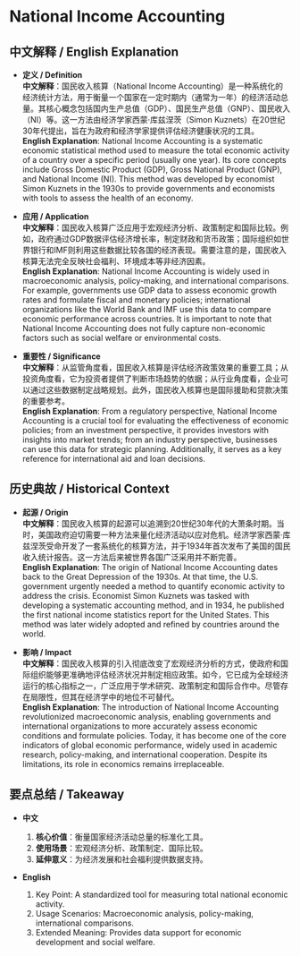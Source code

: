 # National Income Accounting

## 中文解释 / English Explanation

* **定义 / Definition**  
  **中文解释**：国民收入核算（National Income Accounting）是一种系统化的经济统计方法，用于衡量一个国家在一定时期内（通常为一年）的经济活动总量。其核心概念包括国内生产总值（GDP）、国民生产总值（GNP）、国民收入（NI）等。这一方法由经济学家西蒙·库兹涅茨（Simon Kuznets）在20世纪30年代提出，旨在为政府和经济学家提供评估经济健康状况的工具。  
  **English Explanation**: National Income Accounting is a systematic economic statistical method used to measure the total economic activity of a country over a specific period (usually one year). Its core concepts include Gross Domestic Product (GDP), Gross National Product (GNP), and National Income (NI). This method was developed by economist Simon Kuznets in the 1930s to provide governments and economists with tools to assess the health of an economy.

* **应用 / Application**  
  **中文解释**：国民收入核算广泛应用于宏观经济分析、政策制定和国际比较。例如，政府通过GDP数据评估经济增长率，制定财政和货币政策；国际组织如世界银行和IMF则利用这些数据比较各国的经济表现。需要注意的是，国民收入核算无法完全反映社会福利、环境成本等非经济因素。  
  **English Explanation**: National Income Accounting is widely used in macroeconomic analysis, policy-making, and international comparisons. For example, governments use GDP data to assess economic growth rates and formulate fiscal and monetary policies; international organizations like the World Bank and IMF use this data to compare economic performance across countries. It is important to note that National Income Accounting does not fully capture non-economic factors such as social welfare or environmental costs.

* **重要性 / Significance**  
  **中文解释**：从监管角度看，国民收入核算是评估经济政策效果的重要工具；从投资角度看，它为投资者提供了判断市场趋势的依据；从行业角度看，企业可以通过这些数据制定战略规划。此外，国民收入核算也是国际援助和贷款决策的重要参考。  
  **English Explanation**: From a regulatory perspective, National Income Accounting is a crucial tool for evaluating the effectiveness of economic policies; from an investment perspective, it provides investors with insights into market trends; from an industry perspective, businesses can use this data for strategic planning. Additionally, it serves as a key reference for international aid and loan decisions.

## 历史典故 / Historical Context

* **起源 / Origin**  
  **中文解释**：国民收入核算的起源可以追溯到20世纪30年代的大萧条时期。当时，美国政府迫切需要一种方法来量化经济活动以应对危机。经济学家西蒙·库兹涅茨受命开发了一套系统化的核算方法，并于1934年首次发布了美国的国民收入统计报告。这一方法后来被世界各国广泛采用并不断完善。  
  **English Explanation**: The origin of National Income Accounting dates back to the Great Depression of the 1930s. At that time, the U.S. government urgently needed a method to quantify economic activity to address the crisis. Economist Simon Kuznets was tasked with developing a systematic accounting method, and in 1934, he published the first national income statistics report for the United States. This method was later widely adopted and refined by countries around the world.

* **影响 / Impact**  
  **中文解释**：国民收入核算的引入彻底改变了宏观经济分析的方式，使政府和国际组织能够更准确地评估经济状况并制定相应政策。如今，它已成为全球经济运行的核心指标之一，广泛应用于学术研究、政策制定和国际合作中。尽管存在局限性，但其在经济学中的地位不可替代。  
  **English Explanation**: The introduction of National Income Accounting revolutionized macroeconomic analysis, enabling governments and international organizations to more accurately assess economic conditions and formulate policies. Today, it has become one of the core indicators of global economic performance, widely used in academic research, policy-making, and international cooperation. Despite its limitations, its role in economics remains irreplaceable.

## 要点总结 / Takeaway

* **中文**  
  1. **核心价值**：衡量国家经济活动总量的标准化工具。
  2. **使用场景**：宏观经济分析、政策制定、国际比较。
  3. **延伸意义**：为经济发展和社会福利提供数据支持。

* **English**
  1. Key Point: A standardized tool for measuring total national economic activity.
  2. Usage Scenarios: Macroeconomic analysis, policy-making, international comparisons.
  3. Extended Meaning: Provides data support for economic development and social welfare.